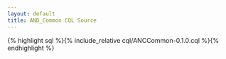 ```yaml
---
layout: default
title: AND_Common CQL Source
---
```


{% highlight sql %}{% include_relative cql/ANCCommon-0.1.0.cql %}{% endhighlight %}
